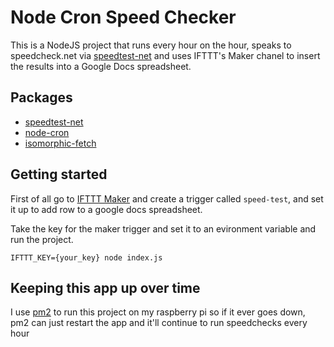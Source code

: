 # Node Cron Speed Checker

This is a NodeJS project that runs every hour on the hour,
speaks to speedcheck.net via [speedtest-net](https://www.npmjs.com/package/speedtest-net) 
and uses IFTTT's Maker chanel to insert the results into a Google Docs spreadsheet.

## Packages

- [speedtest-net](https://www.npmjs.com/package/speedtest-net)
- [node-cron](https://www.npmjs.com/package/node-cron)
- [isomorphic-fetch](https://www.npmjs.com/package/isomorphic-fetch)

## Getting started

First of all go to [IFTTT Maker](https://ifttt.com/maker) and create a trigger called `speed-test`, and 
set it up to add row to a google docs spreadsheet.

Take the key for the maker trigger and set it to an evironment variable and run the project.

`IFTTT_KEY={your_key} node index.js`

## Keeping this app up over time 

I use [pm2](https://www.npmjs.com/package/pm2) to run this project on my raspberry pi so if it ever goes down, 
pm2 can just restart the app and it'll continue to run speedchecks every hour
